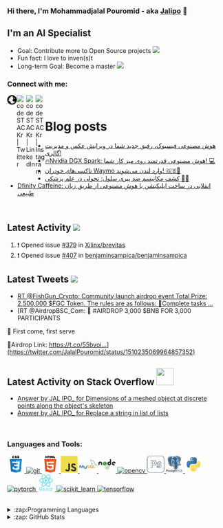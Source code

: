 ### Hi there, I'm Mohammadjalal Pouromid - aka [Jalipo][website] 👋
## I'm an AI Specialist

 
- Goal: Contribute more to Open Source projects <img src="https://media.giphy.com/media/WUlplcMpOCEmTGBtBW/giphy.gif" width="30">
- Fun fact: I love to inven(s)t
- Long-term Goal: Become a master <img src="https://media.giphy.com/media/BMyEGC1ZzwS6W2cc5n/giphy.gif"  width="30" >

### Connect with me:

[<img align="left" alt="codeSTACKr.com" width="22px" src="https://raw.githubusercontent.com/iconic/open-iconic/master/svg/globe.svg" />][website]
[<img align="left" alt="codeSTACKr | Twitter" width="22px" src="https://cdn.jsdelivr.net/npm/simple-icons@v3/icons/twitter.svg" />][twitter]
[<img align="left" alt="codeSTACKr | LinkedIn" width="22px" src="https://cdn.jsdelivr.net/npm/simple-icons@v3/icons/linkedin.svg" />][linkedin]
[<img align="left" alt="codeSTACKr | Instagram" width="22px" src="https://cdn.jsdelivr.net/npm/simple-icons@v3/icons/instagram.svg" />][instagram]

<br />

# Blog posts
<!-- BLOG-POST-LIST:START -->
- [هوش مصنوعی فیسبوک، رفیق جدید شما در ویرایش عکس و مدیریت گالری!](https://cyberuni.ir/blog/%D9%87%D9%88%D8%B4-%D9%85%D8%B5%D9%86%D9%88%D8%B9%DB%8C-%D9%81%DB%8C%D8%B3%D8%A8%D9%88%DA%A9-%D8%B1%D9%81%DB%8C%D9%82-%D8%AC%D8%AF%DB%8C%D8%AF-%D8%B4%D9%85%D8%A7-%D8%AF%D8%B1-%D9%88%DB%8C%D8%B1%D8%A7%DB%8C%D8%B4-%D8%B9%DA%A9%D8%B3-%D9%88-%D9%85%D8%AF%DB%8C%D8%B1%DB%8C%D8%AA-%DA%AF%D8%A7%D9%84%D8%B1%DB%8C/)
- [‏🔥Nvidia DGX Spark: هوش مصنوعی قدرتمند روی میز کار شما! 💻](https://cyberuni.ir/blog/nvidia-dgx-spark-%D9%87%D9%88%D8%B4-%D9%85%D8%B5%D9%86%D9%88%D8%B9%DB%8C-%D9%82%D8%AF%D8%B1%D8%AA%D9%85%D9%86%D8%AF-%D8%B1%D9%88%DB%8C-%D9%85%DB%8C%D8%B2-%DA%A9%D8%A7%D8%B1-%D8%B4%D9%85%D8%A7/)
- [تاکسی‌های خودران Waymo وارد لندن می‌شوند! 🇬🇧🚕](https://cyberuni.ir/blog/%D8%AA%D8%A7%DA%A9%D8%B3%DB%8C%D9%87%D8%A7%DB%8C-%D8%AE%D9%88%D8%AF%D8%B1%D8%A7%D9%86-waymo-%D9%88%D8%A7%D8%B1%D8%AF-%D9%84%D9%86%D8%AF%D9%86-%D9%85%DB%8C%D8%B4%D9%88%D9%86%D8%AF/)
- [کشف مکانیسم ضد پیری سلول: تحولی در علم پزشکی 🔬🧬](https://cyberuni.ir/blog/%DA%A9%D8%B4%D9%81-%D9%85%DA%A9%D8%A7%D9%86%DB%8C%D8%B3%D9%85-%D8%B6%D8%AF-%D9%BE%DB%8C%D8%B1%DB%8C-%D8%B3%D9%84%D9%88%D9%84-%D8%AA%D8%AD%D9%88%D9%84%DB%8C-%D8%AF%D8%B1-%D8%B9%D9%84%D9%85-%D9%BE%D8%B2%D8%B4%DA%A9%DB%8C/)
- [Dfinity Caffeine: انقلابی در ساخت اپلیکیشن با هوش مصنوعی از طریق زبان طبیعی](https://cyberuni.ir/blog/dfinity-caffeine-%D8%A7%D9%86%D9%82%D9%84%D8%A7%D8%A8%DB%8C-%D8%AF%D8%B1-%D8%B3%D8%A7%D8%AE%D8%AA-%D8%A7%D9%BE%D9%84%DB%8C%DA%A9%DB%8C%D8%B4%D9%86-%D8%A8%D8%A7-%D9%87%D9%88%D8%B4-%D9%85%D8%B5%D9%86%D9%88%D8%B9%DB%8C-%D8%A7%D8%B2-%D8%B7%D8%B1%DB%8C%D9%82-%D8%B2%D8%A8%D8%A7%D9%86-%D8%B7%D8%A8%DB%8C%D8%B9%DB%8C/)
<!-- BLOG-POST-LIST:END -->


<br/>

## Latest Activity <img src="https://raw.githubusercontent.com/innng/innng/master/assets/kyubey.gif" width="80"> 
<!--START_SECTION:activity-->
1. ❗️ Opened issue [#379](https://github.com/Xilinx/brevitas/issues/379) in [Xilinx/brevitas](https://github.com/Xilinx/brevitas)
2. ❗️ Opened issue [#407](https://github.com/benjaminsampica/benjaminsampica/issues/407) in [benjaminsampica/benjaminsampica](https://github.com/benjaminsampica/benjaminsampica)
<!--END_SECTION:activity-->


## Latest Tweets <img src="https://media.giphy.com/media/26BRxIdjE82KNmVJm/giphy.gif" width="30"> 

<!-- TWITTER:START -->
- [RT @FishGun_Crypto: Community launch airdrop event
Total Prize: 2,500,000 $FGC Token. The rules are as follows:
🐡Complete tasks ...](https://twitter.com/JalalPouromid/status/1510434904487743493)
- [RT @AirdropBSC_Com: 🎁 #AIRDROP 3,000 $BNB FOR 3,000 PARTICIPANTS 

🎁 First come, first serve

🔗Airdrop Link: https://t.co/55bvoi...](https://twitter.com/JalalPouromid/status/1510235069964857352)
<!-- TWITTER:END -->

## Latest Activity on Stack Overflow  <img src="https://media.giphy.com/media/ule4vhcY1xEKQ/giphy.gif" height="40" width = '40'> 

<!-- STACKOVERFLOW:START -->
- [Answer by JAL IPO_ for Dimensions of a meshed object at discrete points along the object&#39;s skeleton](https://stackoverflow.com/questions/79000040/dimensions-of-a-meshed-object-at-discrete-points-along-the-objects-skeleton/79051975#79051975)
- [Answer by JAL IPO_ for Replace a string in list of lists](https://stackoverflow.com/questions/13781828/replace-a-string-in-list-of-lists/75055822#75055822)
<!-- STACKOVERFLOW:END -->

<br/>

  <h3 align="left">Languages and Tools:</h3>
<p align="left"> <a href="https://www.w3schools.com/css/" target="_blank"> <img src="https://raw.githubusercontent.com/devicons/devicon/master/icons/css3/css3-original-wordmark.svg" alt="css3" width="40" height="40"/> </a> <a href="https://git-scm.com/" target="_blank"> <img src="https://www.vectorlogo.zone/logos/git-scm/git-scm-icon.svg" alt="git" width="40" height="40"/> </a> <a href="https://www.w3.org/html/" target="_blank"> <img src="https://raw.githubusercontent.com/devicons/devicon/master/icons/html5/html5-original-wordmark.svg" alt="html5" width="40" height="40"/> </a> <a href="https://developer.mozilla.org/en-US/docs/Web/JavaScript" target="_blank"> <img src="https://raw.githubusercontent.com/devicons/devicon/master/icons/javascript/javascript-original.svg" alt="javascript" width="40" height="40"/> </a> <a href="https://www.mysql.com/" target="_blank"> <img src="https://raw.githubusercontent.com/devicons/devicon/master/icons/mysql/mysql-original-wordmark.svg" alt="mysql" width="40" height="40"/> </a> <a href="https://nodejs.org" target="_blank"> <img src="https://raw.githubusercontent.com/devicons/devicon/master/icons/nodejs/nodejs-original-wordmark.svg" alt="nodejs" width="40" height="40"/> </a> <a href="https://opencv.org/" target="_blank"> <img src="https://www.vectorlogo.zone/logos/opencv/opencv-icon.svg" alt="opencv" width="40" height="40"/> </a> <a href="https://www.photoshop.com/en" target="_blank"> <img src="https://raw.githubusercontent.com/devicons/devicon/master/icons/photoshop/photoshop-line.svg" alt="photoshop" width="40" height="40"/> </a> <a href="https://www.postgresql.org" target="_blank"> <img src="https://raw.githubusercontent.com/devicons/devicon/master/icons/postgresql/postgresql-original-wordmark.svg" alt="postgresql" width="40" height="40"/> </a> <a href="https://www.python.org" target="_blank"> <img src="https://raw.githubusercontent.com/devicons/devicon/master/icons/python/python-original.svg" alt="python" width="40" height="40"/> </a> <a href="https://pytorch.org/" target="_blank"> <img src="https://www.vectorlogo.zone/logos/pytorch/pytorch-icon.svg" alt="pytorch" width="40" height="40"/> </a> <a href="https://reactjs.org/" target="_blank"> <img src="https://raw.githubusercontent.com/devicons/devicon/master/icons/react/react-original-wordmark.svg" alt="react" width="40" height="40"/> </a> <a href="https://scikit-learn.org/" target="_blank"> <img src="https://upload.wikimedia.org/wikipedia/commons/0/05/Scikit_learn_logo_small.svg" alt="scikit_learn" width="40" height="40"/> </a> <a href="https://www.tensorflow.org" target="_blank"> <img src="https://www.vectorlogo.zone/logos/tensorflow/tensorflow-icon.svg" alt="tensorflow" width="40" height="40"/> </a> </p>

<br/>



<details>
  <summary>:zap:Programming Languages</summary>

  [![Top Langs](https://github-readme-stats.vercel.app/api/top-langs/?username=iamjalipo)](https://github.com/anuraghazra/github-readme-stats)

</details>

<details>
  <summary>:zap: GitHub Stats</summary>

  <img align="left" alt="jalipo" src="https://github-readme-stats.codestackr.vercel.app/api?username=iamjalipo&theme=vue&show_icons=true&hide_border=true" />

</details>




[website]: https://iamjalipo.github.io/
[twitter]: https://twitter.com/JalalPouromid
[instagram]: https://www.instagram.com/jalipo_/
[linkedin]: https://www.linkedin.com/in/mohammadjalal-pouromid-9568901b0

